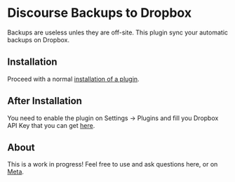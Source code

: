 # Discourse Backups to Dropbox

Backups are useless unles they are off-site. This plugin sync your automatic backups on Dropbox.


## Installation

Proceed with a normal [installation of a plugin](https://meta.discourse.org/t/install-a-plugin/19157?u=falco).


## After Installation

You need to enable the plugin on Settings -> Plugins and fill you Dropbox API Key that you can get [here](https://www.dropbox.com/developers/apps/create).


## About

This is a work in progress! Feel free to use and ask questions here, or on [Meta](https://meta.discourse.org/t/discourse-backups-to-dropbox/51176?u=falco).
